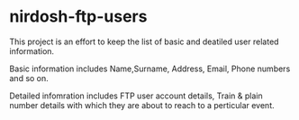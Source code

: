 nirdosh-ftp-users
=================

This project is an effort to keep the list of basic and deatiled user related information. 

Basic information includes Name,Surname, Address, Email, Phone numbers and so on.

Detailed infomration includes FTP user account details, Train & plain number details with which they are about to reach to a perticular event.

